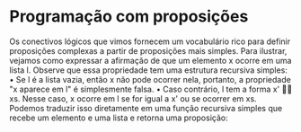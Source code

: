 # Programação com proposições

Os conectivos lógicos que vimos fornecem um vocabulário rico para definir proposições complexas a partir de proposições mais simples. Para ilustrar, vejamos como expressar a afirmação de que um elemento x ocorre em uma lista l. Observe que essa propriedade tem uma estrutura recursiva simples:
  • Se l é a lista vazia, então x não pode ocorrer nela, portanto, a propriedade "x aparece em l" é simplesmente falsa.
  • Caso contrário, l tem a forma x' ௝௞ xs. Nesse caso, x ocorre em l se for igual a x' ou se ocorrer em xs.
Podemos traduzir isso diretamente em uma função recursiva simples que recebe um elemento e uma lista e retorna uma proposição:

```rust,ignore

```

```rust,ignore

```

```rust,ignore

```

```rust,ignore

```

```rust,ignore

```

```rust,ignore

```

```rust,ignore

```

```rust,ignore

```

```rust,ignore

```

```rust,ignore

```

```rust,ignore

```

```rust,ignore

```

```rust,ignore

```

```rust,ignore

```
